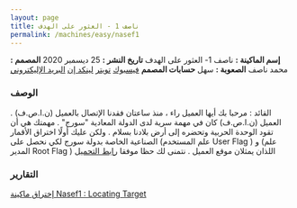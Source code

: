 ```yaml
---
layout: page
title: ناصف 1 - العثور على الهدف
permalink: /machines/easy/nasef1
---
```

> 
**إسم الماكينة :** ناصف 1- العثور على الهدف 
**تاريخ النشر :** 25 ديسمبر 2020
**المصمم :** محمد ناصف
**الصعوبة :** سهل
**حسابات المصمم**
[فيسبوك](https://www.facebook.com/0xnasef/)
[تويتر](https://twitter.com/0xnasef)
[لينكد إن](https://www.linkedin.com/in/0xnasef/)
[البريد الإليكتروني](mailto:me@muhammadnasef.com)

### الوصف
القائد : مرحبا بك أيها العميل راء ، منذ ساعتان فقدنا الإتصال بالعميل (ن.ا.ص.ف) . العميل (ن.ا.ص.ف) كان في مهمة سرية لدى الدولة المعادية "سورج" . مهمتك هي أن تقود الوحدة الحربية وتحضره إلى أرض بلادنا بسلام . ولكن عليك أولًا اختراق الأقمار الصناعية الخاصة بدولة سورج لكي نحصل على (علم المستخدم User Flag ) و (علم المدير Root Flag ) اللذان يمثلان موقع العميل . نتمنى لك حظا موفقا
[رابط التحميل](https://drive.google.com/file/d/13RvBZi16xxQLU6s-MamdLAsfcqeiNQ3Q)




### التقارير
[إختراق ماكينة Nasef1 : Locating Target](https://youtu.be/5z_g6bLy3lM)

